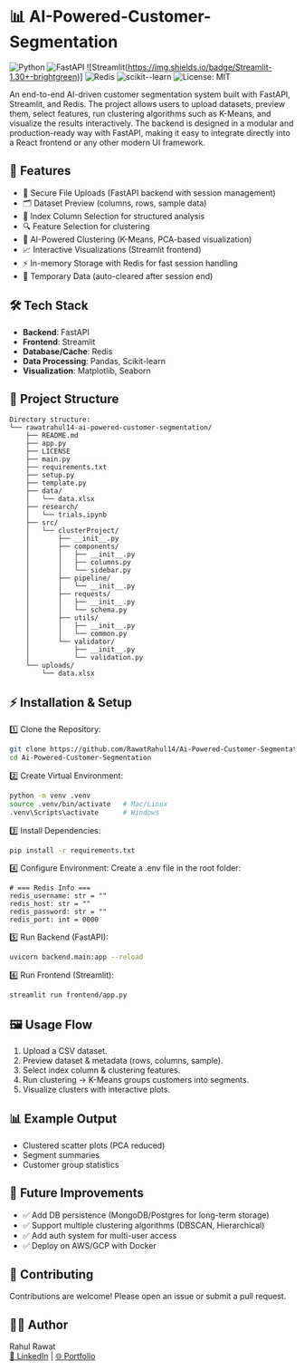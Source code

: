 # 📊 AI-Powered-Customer-Segmentation

![Python](https://img.shields.io/badge/python-3.9%2B-blue)  ![FastAPI](https://img.shields.io/badge/FastAPI-0.110+-green)  ![Streamlit(https://img.shields.io/badge/Streamlit-1.30+-brightgreen)]  ![Redis](https://img.shields.io/badge/Redis-7.0+-red)  ![scikit--learn](https://img.shields.io/badge/scikit--learn-1.3+-orange)  ![License: MIT](https://img.shields.io/badge/License-MIT-yellow.svg)  

An end-to-end AI-driven customer segmentation system built with FastAPI, Streamlit, and Redis. The project allows users to upload datasets, preview them, select features, run clustering algorithms such as K-Means, and visualize the results interactively. The backend is designed in a modular and production-ready way with FastAPI, making it easy to integrate directly into a React frontend or any other modern UI framework.

## 🚀 Features

- 📂 Secure File Uploads (FastAPI backend with session management)
- 🗂️ Dataset Preview (columns, rows, sample data)
- 🔑 Index Column Selection for structured analysis
- 🔍 Feature Selection for clustering
- 🤖 AI-Powered Clustering (K-Means, PCA-based visualization)
- 📈 Interactive Visualizations (Streamlit frontend)
- ⚡ In-memory Storage with Redis for fast session handling
- 🔐 Temporary Data (auto-cleared after session end)

## 🛠️ Tech Stack

- **Backend**: FastAPI
- **Frontend**: Streamlit
- **Database/Cache**: Redis
- **Data Processing**: Pandas, Scikit-learn
- **Visualization**: Matplotlib, Seaborn

## 📂 Project Structure
```
Directory structure:
└── rawatrahul14-ai-powered-customer-segmentation/
    ├── README.md
    ├── app.py
    ├── LICENSE
    ├── main.py
    ├── requirements.txt
    ├── setup.py
    ├── template.py
    ├── data/
    │   └── data.xlsx
    ├── research/
    │   └── trials.ipynb
    ├── src/
    │   └── clusterProject/
    │       ├── __init__.py
    │       ├── components/
    │       │   ├── __init__.py
    │       │   ├── columns.py
    │       │   └── sidebar.py
    │       ├── pipeline/
    │       │   └── __init__.py
    │       ├── requests/
    │       │   ├── __init__.py
    │       │   └── schema.py
    │       ├── utils/
    │       │   ├── __init__.py
    │       │   └── common.py
    │       └── validator/
    │           ├── __init__.py
    │           └── validation.py
    └── uploads/
        └── data.xlsx
```

## ⚡ Installation & Setup

1️⃣ Clone the Repository:
```bash
git clone https://github.com/RawatRahul14/Ai-Powered-Customer-Segmentation.git
cd Ai-Powered-Customer-Segmentation
```

2️⃣ Create Virtual Environment:
```bash
python -m venv .venv
source .venv/bin/activate   # Mac/Linux
.venv\Scripts\activate      # Windows
```

3️⃣ Install Dependencies:
```bash
pip install -r requirements.txt
```

4️⃣ Configure Environment:
Create a .env file in the root folder:
```env
# === Redis Info ===
redis_username: str = ""
redis_host: str = ""
redis_password: str = ""
redis_port: int = 0000
```

5️⃣ Run Backend (FastAPI):
```bash
uvicorn backend.main:app --reload
```

6️⃣ Run Frontend (Streamlit):
```bash
streamlit run frontend/app.py
```

## 🖼️ Usage Flow

1. Upload a CSV dataset.
2. Preview dataset & metadata (rows, columns, sample).
3. Select index column & clustering features.
4. Run clustering → K-Means groups customers into segments.
5. Visualize clusters with interactive plots.

## 📊 Example Output
- Clustered scatter plots (PCA reduced)
- Segment summaries
- Customer group statistics

## 🧩 Future Improvements

- ✅ Add DB persistence (MongoDB/Postgres for long-term storage)
- ✅ Support multiple clustering algorithms (DBSCAN, Hierarchical)
- ✅ Add auth system for multi-user access
- ✅ Deploy on AWS/GCP with Docker

## 🤝 Contributing

Contributions are welcome! Please open an issue or submit a pull request.

## 👨‍💻 Author

Rahul Rawat  
[🔗 LinkedIn](https://www.linkedin.com/in/rahul148) | [🌐 Portfolio](https://www.rawatrahul.com)